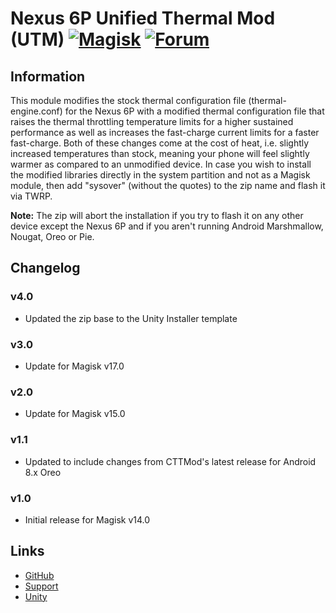 # Nexus 6P Unified Thermal Mod (UTM) [![Magisk](https://img.shields.io/badge/Magisk-19%2B-00B39B.svg?style=flat-square)](https://forum.xda-developers.com/apps/magisk/official-magisk-v7-universal-systemless-t3473445) [![Forum](https://img.shields.io/badge/XDA-Forums-f59714.svg?style=flat-square)](https://forum.xda-developers.com/nexus-6p/development/mod-cttmod-xthermal-fast-charge-unified-t3673481)

## Information
This module modifies the stock thermal configuration file (thermal-engine.conf) for the Nexus 6P with a modified thermal configuration file that raises the thermal throttling temperature limits for a higher sustained performance as well as increases the fast-charge current limits for a faster fast-charge. Both of these changes come at the cost of heat, i.e. slightly increased temperatures than stock, meaning your phone will feel slightly warmer as compared to an unmodified device. In case you wish to install the modified libraries directly in the system partition and not as a Magisk module, then add "sysover" (without the quotes) to the zip name and flash it via TWRP.

**Note:** The zip will abort the installation if you try to flash it on any other device except the Nexus 6P and if you aren't running Android Marshmallow, Nougat, Oreo or Pie.

## Changelog
### v4.0
- Updated the zip base to the Unity Installer template

### v3.0
- Update for Magisk v17.0

### v2.0
- Update for Magisk v15.0

### v1.1
- Updated to include changes from CTTMod's latest release for Android 8.x Oreo

### v1.0
- Initial release for Magisk v14.0

## Links
* [GitHub](https://github.com/nipunnarang/unifiedthermalmod)
* [Support](https://forum.xda-developers.com/nexus-6p/development/mod-cttmod-xthermal-fast-charge-unified-t3673481)
* [Unity](https://github.com/Zackptg5/Unity)

